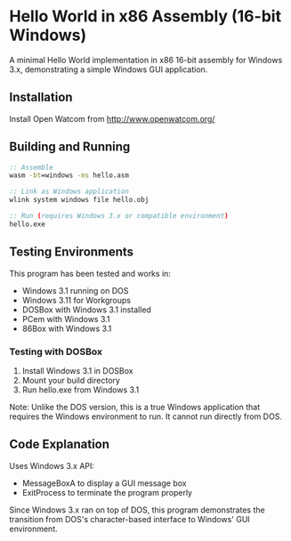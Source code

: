 # Hello World in x86 Assembly (16-bit Windows)

A minimal Hello World implementation in x86 16-bit assembly for Windows 3.x, demonstrating a simple Windows GUI application.

## Installation

Install Open Watcom from http://www.openwatcom.org/

## Building and Running

```cmd
:: Assemble
wasm -bt=windows -ms hello.asm

:: Link as Windows application
wlink system windows file hello.obj

:: Run (requires Windows 3.x or compatible environment)
hello.exe
```

## Testing Environments

This program has been tested and works in:
- Windows 3.1 running on DOS
- Windows 3.11 for Workgroups
- DOSBox with Windows 3.1 installed
- PCem with Windows 3.1
- 86Box with Windows 3.1

### Testing with DOSBox

1. Install Windows 3.1 in DOSBox
2. Mount your build directory
3. Run hello.exe from Windows 3.1

Note: Unlike the DOS version, this is a true Windows application that requires the Windows environment to run. It cannot run directly from DOS.

## Code Explanation

Uses Windows 3.x API:
- MessageBoxA to display a GUI message box
- ExitProcess to terminate the program properly

Since Windows 3.x ran on top of DOS, this program demonstrates the transition from DOS's character-based interface to Windows' GUI environment.
